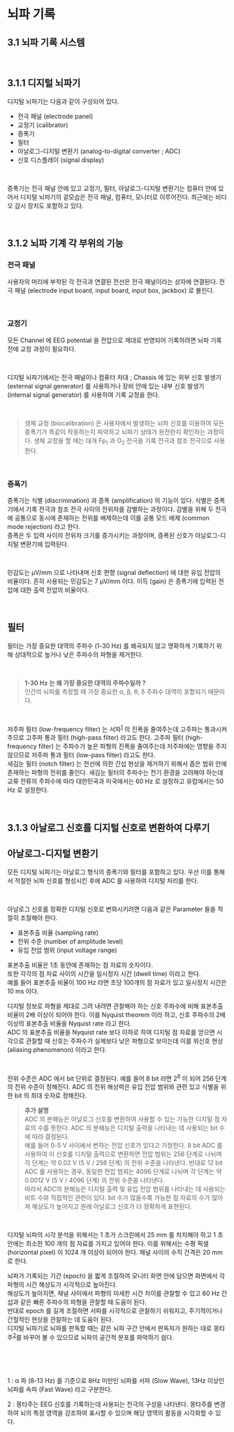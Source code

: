 # 뇌파 기록
## 3.1 뇌파 기록 시스템
<br>

## 3.1.1 디지털 뇌파기

디지털 뇌파기는 다음과 같이 구성되어 있다.
- 전극 패널 (electrode panel)
- 교정기 (calibrator)
- 증폭기
- 필터
- 아날로그-디지털 변환기 (analog-to-digital converter ; ADC) 
- 신호 디스플레이 (signal display)  

<br>

증폭기는 전극 패널 안에 있고 교정기, 필터, 아날로그-디지털 변환기는 컴퓨터 안에 있어서 디지털 뇌파기의 겉모습은 전극 패널, 컴퓨터, 모니터로 이루어진다. 최근에는 비디오 감시 장치도 포함하고 있다.

<br>

## 3.1.2 뇌파 기계 각 부위의 기능
### 전극 패널
사용자의 머리에 부착된 각 전극과 연결된 전선은 전극 패널이라는 상자에 연결된다. 전극 패널 (electrode input board, input board, input box, jackbox) 로 불린다.

<br>

### 교정기
모든 Channel 에 EEG potential 을 전압으로 제대로 반영되어 기록하려면 뇌파 기록 전에 교정 과정이 필요하다. 

<br>

디지털 뇌파기에서는 전극 패널이나 컴퓨터 차대 ; Chassis 에 있는 외부 신호 발생기 (external signal generator) 를 사용하거나 장비 안에 있는 내부 신호 발생기 (internal signal generator) 를 사용하여 기록 교정을 한다.

<br>

> 생체 교정 (biocalibration) 은 사용자에서 발생하는 뇌파 신호를 이용하여 모든 증폭기가 똑같이 작동하는지 파악하고 뇌파기 상태가 완전한지 확인하는 과정이다. 생체 교정을 할 때는 대개 Fp<sub>1</sub> 과 O<sub>2</sub> 전극을 기록 전극과 참조 전극으로 사용한다.

<br>

### 증폭기
증폭기는 식별 (discrimination) 과 증폭 (amplification) 의 기능이 있다. 식별은 증폭기에서 기록 전극과 참조 전극 사이의 전위차를 감별하는 과정이다. 감별을 위해 두 전극에 공통으로 동시에 존재하는 전위를 배제하는데 이를 공통 모드 배제 (common mode rejection) 라고 한다.
<br>
증폭은 두 입력 사이의 전위차 크기를 증가시키는 과정이며, 증폭된 신호가 아날로그-디지털 변환기에 입력된다.

<br>

민감도는 µV/mm 으로 나타내며 신호 편향 (signal deflection) 에 대한 유입 전압의 비율이다. 흔히 사용되는 민감도는 7 µV/mm 이다. 이득 (gain) 은 증폭기에 입력된 전압에 대한 출력 전압의 비율이다.

<br>

## 필터
필터는 가장 중요한 대역의 주파수 (1-30 Hz) 를 왜곡되지 않고 명확하게 기록하기 위해 상대적으로 높거나 낮은 주파수의 파형을 제거한다.

<br>

> **1-30 Hz 는 왜 가장 중요한 대역의 주파수일까 ?**  
인간의 뇌파를 측정할 때 가장 중요한 α, β, θ, δ 주파수 대역이 포함되기 때문이다.

<br>

저주파 필터 (low-frequency filter) 는 서파<sup>[1](#서파)</sup> 의 진폭을 줄여주는데 고주파는 통과시켜 주므로 고주파 통과 필터 (high-pass filter) 라고도 한다. 고주파 필터 (high-frequency filter) 는 주파수가 높은 파형의 진폭을 줄여주는데 저주파에는 영향을 주지 않으므로 저주파 통과 필터 (low-pass filter) 라고도 한다.  
새김눈 필터 (notch filter) 는 전선에 의한 간섭 현상을 제거하기 위해서 좁은 범위 안에 존재하는 파형의 전위를 줄인다. 새김눈 필터의 주파수는 전기 환경을 고려해야 하는데 교류 전류의 주파수에 따라 대한민국과 미국에서는 60 Hz 로 설정하고 유럽에서는 50 Hz 로 설정한다.
 
<br>

## 3.1.3 아날로그 신호를 디지털 신호로 변환하여 다루기
## 아날로그-디지털 변환기
모든 디지털 뇌파기는 아날로그 형식의 증폭기와 필터를 포함하고 있다. 우선 이를 통해서 적절한 뇌파 신호를 형성시킨 후에 ADC 를 사용하여 디지털 처리를 한다. 

<br>

아날로그 신호를 정확한 디지털 신호로 변화시키려면 다음과 같은 Parameter 들을 적절히 조절해야 한다.  

- 표본추출 비율 (sampling rate)
- 전위 수준 (number of amplitude level)
- 유입 전압 범위 (input voltage range)

표본추출 비율은 1초 동안에 존재하는 점 자료의 숫자이다.  
또한 각각의 점 자료 사이의 시간을 일시정지 시간 (dwell time) 이라고 한다.  
예를 들어 표본추출 비율이 100 Hz 라면 초당 100개의 점 자료가 있고 일시정지 시간은 10 ms 이다.

디지털 정보로 파형을 제대로 그려 내려면 관찰해야 하는 신호 주파수에 비해 표본추출 비율이 2배 이상이 되어야 한다. 이를 Nyquist theorem 이라 하고, 신호 주파수의 2배 이상의 표본추출 비율을 Nyquist rate 라고 한다.  
ADC 의 표본추출 비율을 Nyquist rate 보다 이하로 하여 디지털 점 자료를 얻으면 시각으로 관찰할 때 신호는 주파수가 실제보다 낮은 파형으로 보이는데 이를 위신호 현상 (aliasing phenomenon) 이라고 한다.

<br>

전위 수준은 ADC 에서 bit 단위로 결정된다. 예를 들어 8 bit 라면 2<sup>8</sup> 이 되어 256 단계의 전위 수준이 정해진다. ADC 의 전위 해상력은 유입 전압 범위와 관련 있고 식별을 위한 bit 의 최대 숫자로 정해진다.

> **추가 설명**  
ADC 의 분해능은 아날로그 신호를 변환하여 사용할 수 있는 가능한 디지털 점 자료의 수를 뜻한다. ADC 의 분해능은 디지털 출력을 나타내는 데 사용되는 bit 수에 따라 결정된다.   
예를 들어 0-5 V 사이에서 변하는 전압 신호가 있다고 가정한다. 8 bit ADC 를 사용하여 이 신호를 디지털 출력으로 변환하면 전압 범위는 256 단계로 나뉘며 각 단계는 약 0.02 V (5 V / 256 단계) 의 전위 수준을 나타낸다. 반대로 12 bit ADC 를 사용하는 경우, 동일한 전압 범위는 4096 단계로 나뉘며 각 단계는 약 0.0012 V (5 V / 4096 단계) 의 전위 수준을 나타낸다.  
따라서 ADC의 분해능은 디지털 출력 및 유입 전압 범위를 나타내는 데 사용되는 비트 수와 직접적인 관련이 있다. bit  수가 많을수록 가능한 점 자료의 수가 많아져 해상도가 높아지고 원래 아날로그 신호가 더 정확하게 표현된다.

<br>

디지털 뇌파의 시각 분석을 위해서는 1 초가 스크린에서 25 mm 를 차지해야 하고 1 초 안에는 최소한 100 개의 점 자료를 가지고 있어야 한다. 이를 위해서는 수평 픽셀 (horizontal pixel) 이 1024 개 이상이 되어야 한다. 채널 사이의 수직 간격은 20 mm 로 한다.

뇌파가 기록되는 기간 (epoch) 을 짧게 조절하여 모니터 화면 안에 담으면 화면에서 각 파형의 시간 해상도가 시각적으로 높아진다.  
해상도가 높아지면, 채널 사이에서 파형의 미세한 시간 차이를 관찰할 수 있고 60 Hz 간섭과 같은 빠른 주파수의 파형을 관찰할 때 도움이 된다.  
반대로 epoch 를 길게 조절하면 서파를 시각적으로 관찰하기 쉬워지고, 주기적이거나 간헐적인 현상을 관찰하는 데 도움이 된다.  
디지털 뇌파기로 뇌파를 판독할 때는 같은 뇌파 구간 안에서 판독자가 원하는 대로 몽타주<sup>[2](#몽타주)</sup>를 바꾸어 볼 수 있으므로 뇌파의 공간적 분포를 파악하기 쉽다.

<br>
<br>
<br>

<a name="서파">1</a> : α 파 (8-13 Hz) 를 기준으로 8Hz 미만인 뇌파를 서파 (Slow Wave), 13Hz 이상인 뇌파를 속파 (Fast Wave) 라고 구분한다.  

<a name="몽타주">2</a> : 몽타주는 EEG 신호를 기록하는데 사용되는 전극의 구성을 나타낸다. 몽타주를 변경하여 뇌의 특정 영역을 강조하여 표시할 수 있으며 해당 영역의 활동을 시각화할 수 있다.
